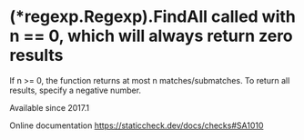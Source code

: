 # (*regexp.Regexp).FindAll called with n == 0, which will always return zero results

If n >= 0, the function returns at most n matches/submatches. To
return all results, specify a negative number.

Available since
    2017.1

Online documentation
    https://staticcheck.dev/docs/checks#SA1010
